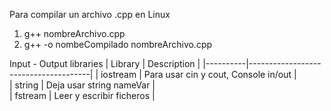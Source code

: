 Para compilar un archivo .cpp en Linux
1. g++ nombreArchivo.cpp
2. g++ -o nombeCompilado nombreArchivo.cpp

Input - Output libraries
| Library  | Description                          |
|----------|--------------------------------------|
| iostream | Para usar cin y cout, Console in/out |  
| string   | Deja usar string nameVar             |   
| fstream  | Leer y escribir ficheros             |
   
